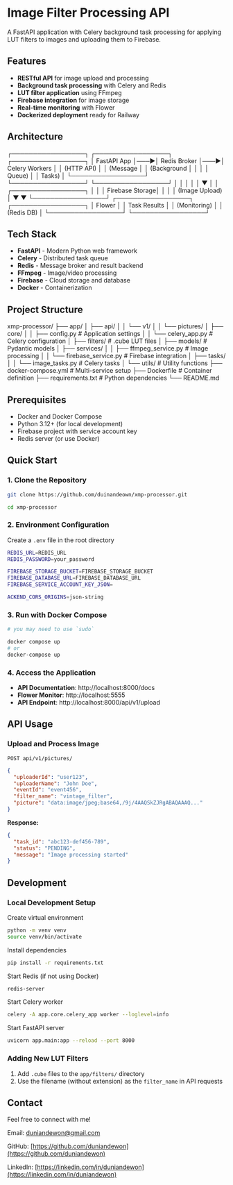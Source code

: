 # Image Filter Processing API

A FastAPI application with Celery background task processing for applying LUT filters to images and uploading them to Firebase.

## Features

- **RESTful API** for image upload and processing
- **Background task processing** with Celery and Redis
- **LUT filter application** using FFmpeg
- **Firebase integration** for image storage
- **Real-time monitoring** with Flower
- **Dockerized deployment** ready for Railway

## Architecture

┌─────────────────┐ ┌─────────────────┐ ┌─────────────────┐
│ FastAPI App │───▶│ Redis Broker │───▶│ Celery Workers │
│ (HTTP API) │ │ (Message │ │ (Background │
│ │ │ Queue) │ │ Tasks) │
└─────────────────┘ └─────────────────┘ └─────────────────┘
│ │ │
│ │ ▼
│ │ ┌─────────────────┐
│ │ │ Firebase Storage│
│ │ │ (Image Upload) │
▼ ▼ └─────────────────┘
┌─────────────────┐ ┌─────────────────┐
│ Flower │ │ Task Results │
│ (Monitoring) │ │ (Redis DB) │
└─────────────────┘ └─────────────────┘

## Tech Stack

- **FastAPI** - Modern Python web framework
- **Celery** - Distributed task queue
- **Redis** - Message broker and result backend
- **FFmpeg** - Image/video processing
- **Firebase** - Cloud storage and database
- **Docker** - Containerization

## Project Structure

xmp-processor/
├── app/
│ ├── api/
│ │ └── v1/
│ │ └── pictures/
│ ├── core/
│ │ ├── config.py # Application settings
│ │ └── celery_app.py # Celery configuration
│ ├── filters/ # .cube LUT files
│ ├── models/ # Pydantic models
│ ├── services/
│ │ ├── ffmpeg_service.py # Image processing
│ │ └── firebase_service.py # Firebase integration
│ ├── tasks/
│ │ └── image_tasks.py # Celery tasks
│ └── utils/ # Utility functions
├── docker-compose.yml # Multi-service setup
├── Dockerfile # Container definition
├── requirements.txt # Python dependencies
└── README.md

## Prerequisites

- Docker and Docker Compose
- Python 3.12+ (for local development)
- Firebase project with service account key
- Redis server (or use Docker)

## Quick Start

### 1. Clone the Repository

```Bash
git clone https://github.com/duinandeown/xmp-processor.git

cd xmp-processor
```

### 2. Environment Configuration

Create a `.env` file in the root directory

```Bash
REDIS_URL=REDIS_URL
REDIS_PASSWORD=your_password

FIREBASE_STORAGE_BUCKET=FIREBASE_STORAGE_BUCKET
FIREBASE_DATABASE_URL=FIREBASE_DATABASE_URL
FIREBASE_SERVICE_ACCOUNT_KEY_JSON=

ACKEND_CORS_ORIGINS=json-string
```

### 3. Run with Docker Compose

```Bash
# you may need to use `sudo`

docker compose up
# or
docker-compose up
```

### 4. Access the Application

- **API Documentation**: http://localhost:8000/docs
- **Flower Monitor**: http://localhost:5555
- **API Endpoint**: http://localhost:8000/api/v1/upload

## API Usage

### Upload and Process Image

`POST api/v1/pictures/`

```json
{
  "uploaderId": "user123",
  "uploaderName": "John Doe",
  "eventId": "event456",
  "filter_name": "vintage_filter",
  "picture": "data:image/jpeg;base64,/9j/4AAQSkZJRgABAQAAAQ..."
}
```

**Response:**

```json
{
  "task_id": "abc123-def456-789",
  "status": "PENDING",
  "message": "Image processing started"
}
```

## Development

### Local Development Setup

Create virtual environment

```bash
python -m venv venv
source venv/bin/activate
```

Install dependencies

```bash
pip install -r requirements.txt
```

Start Redis (if not using Docker)

```bash
redis-server
```

Start Celery worker

```bash
celery -A app.core.celery_app worker --loglevel=info
```

Start FastAPI server

```bash
uvicorn app.main:app --reload --port 8000
```

### Adding New LUT Filters

1. Add `.cube` files to the `app/filters/` directory
2. Use the filename (without extension) as the `filter_name` in API requests

## Contact

Feel free to connect with me!

Email: duniandewon@gmail.com

GitHub: [https://github.com/duniandewon](https://github.com/duniandewon)

LinkedIn: [https://linkedin.com/in/duniandewon](https://linkedin.com/in/duniandewon)
